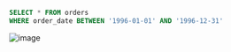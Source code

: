 ```sql
SELECT * FROM orders
WHERE order_date BETWEEN '1996-01-01' AND '1996-12-31'
```
![image](https://user-images.githubusercontent.com/122670933/220983627-114d935c-1e0f-4abe-91a3-d416d038775c.png)

